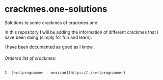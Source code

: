 # crackmes.one-solutions
 Solutions to some crackmes of crackmes.one

In this repository I will be adding the information of different crackmes that I have been doing (simply for fun and learn). 

I have been documented as good as I know.

###### Ordered list of crackmes:

	1. [evilprogrammer - mexican](https://./evilprogrammer)  
